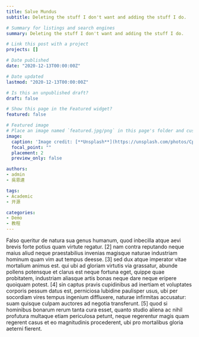 ```yaml
---
title: Salve Mundus
subtitle: Deleting the stuff I don't want and adding the stuff I do.

# Summary for listings and search engines
summary: Deleting the stuff I don't want and adding the stuff I do.

# Link this post with a project
projects: []

# Date published
date: "2020-12-13T00:00:00Z"

# Date updated
lastmod: "2020-12-13T00:00:00Z"

# Is this an unpublished draft?
draft: false

# Show this page in the Featured widget?
featured: false

# Featured image
# Place an image named `featured.jpg/png` in this page's folder and customize its options here.
image:
  caption: 'Image credit: [**Unsplash**](https://unsplash.com/photos/CpkOjOcXdUY)'
  focal_point: ""
  placement: 2
  preview_only: false

authors:
- admin
- 吳恩達

tags:
- Academic
- 开源

categories:
- Demo
- 教程
---
```


Falso queritur de natura sua genus humanum, quod inbecilla atque aevi brevis forte potius quam virtute regatur. [2] nam contra reputando neque maius aliud neque praestabilius invenias magisque naturae industriam hominum quam vim aut tempus deesse. [3] sed dux atque imperator vitae mortalium animus est. qui ubi ad gloriam virtutis via grassatur, abunde pollens potensque et clarus est neque fortuna eget, quippe quae probitatem, industriam aliasque artis bonas neque dare neque eripere quoiquam potest. [4] sin captus pravis cupidinibus ad inertiam et voluptates corporis pessum datus est, perniciosa lubidine paulisper usus, ubi per socordiam vires tempus ingenium diffluxere, naturae infirmitas accusatur: suam quisque culpam auctores ad negotia transferunt. [5] quod si hominibus bonarum rerum tanta cura esset, quanto studio aliena ac nihil profutura multaque etiam periculosa <ac perniciosa> petunt, neque regerentur magis quam regerent casus et eo magnitudinis procederent, ubi pro mortalibus gloria aeterni fierent.